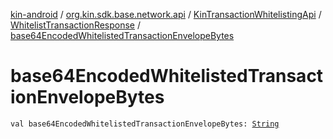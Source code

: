 [kin-android](../../../index.md) / [org.kin.sdk.base.network.api](../../index.md) / [KinTransactionWhitelistingApi](../index.md) / [WhitelistTransactionResponse](index.md) / [base64EncodedWhitelistedTransactionEnvelopeBytes](./base64-encoded-whitelisted-transaction-envelope-bytes.md)

# base64EncodedWhitelistedTransactionEnvelopeBytes

`val base64EncodedWhitelistedTransactionEnvelopeBytes: `[`String`](https://kotlinlang.org/api/latest/jvm/stdlib/kotlin/-string/index.html)
